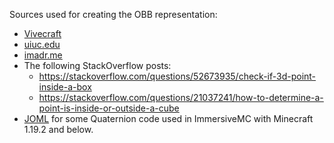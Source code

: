 Sources used for creating the OBB representation:

- [Vivecraft](https://github.com/Vivecraft/VivecraftMod/blob/Multiloader-1.20.4/common/src/main/java/org/vivecraft/client_vr/VRData.java)
- [uiuc.edu](https://msl.cs.uiuc.edu/planning/node102.html)
- [imadr.me](https://imadr.me/rotations-with-quaternions/)
- The following StackOverflow posts:
  - <https://stackoverflow.com/questions/52673935/check-if-3d-point-inside-a-box>
  - <https://stackoverflow.com/questions/21037241/how-to-determine-a-point-is-inside-or-outside-a-cube>
- [JOML](https://github.com/JOML-CI/JOML/blob/main/src/main/java/org/joml/Quaternionf.java) for some Quaternion code used in ImmersiveMC with Minecraft 1.19.2 and below.